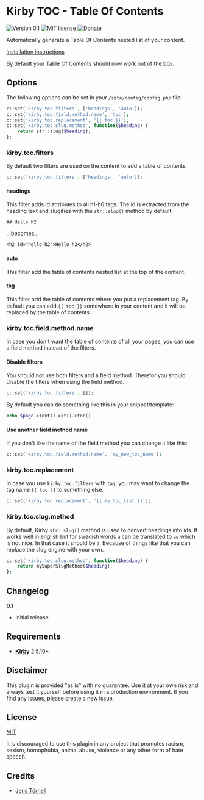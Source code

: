 # Kirby TOC - Table Of Contents

![Version 0.1](https://img.shields.io/badge/version-0.1-blue.svg) ![MIT license](https://img.shields.io/badge/license-MIT-green.svg) [![Donate](https://img.shields.io/badge/give-donation-yellow.svg)](https://www.paypal.me/DevoneraAB)

Automatically generate a Table Of Contents nested list of your content.

[Installation instructions](docs/install.md)

By default your Table Of Contents should now work out of the box.

## Options

The following options can be set in your `/site/config/config.php` file:

```php
c::set('kirby.toc.filters', ['headings', 'auto']);
c::set('kirby.toc.field.method.name', 'toc');
c::set('kirby.toc.replacement', '{{ toc }}');
c::set('kirby.toc.slug.method', function($heading) {
    return str::slug($heading);
};
```

### kirby.toc.filters

By default two filters are used on the content to add a table of contents.

```php
c::set('kirby.toc.filters', ['headings', 'auto']);
```

#### headings

This filter adds id attributes to all h1-h6 tags. The id is extracted from the heading text and slugifies with the `str::slug()` method by default.

```text
## Hello h2
```

...becomes...

```text
<h2 id="hello-h2">Hello h2</h2>
```

#### auto

This filter add the table of contents nested list at the top of the content.

#### tag

This filter add the table of contents where you put a replacement tag. By default you can add `{{ toc }}` somewhere in your content and it will be replaced by the table of contents.

### kirby.toc.field.method.name

In case you don't want the table of contents of all your pages, you can use a field method instead of the filters.

#### Disable filters

You should not use both filters and a field method. Therefor you should disable the filters when using the field method.

```php
c::set('kirby.toc.filters', []);
```

By default you can do something like this in your snippet/template:

```php
echo $page->text()->kt()->toc()
```

#### Use another field method name

If you don't like the name of the field method you can change it like this:

```php
c::set('kirby.toc.field.method.name', 'my_new_toc_name');
```

### kirby.toc.replacement

In case you use `kirby.toc.filters` with `tag`, you may want to change the tag name `{{ toc }}` to something else.

```php
c::set('kirby.toc.replacement', '{{ my_toc_list }}');
```

### kirby.toc.slug.method

By default, Kirby `str::slug()` method is used to convert headings into ids. It works well in english but for swedish words `ä` can be translated to `ae` which is not nice. In that case it should be `a`. Because of things like that you can replace the slug engine with your own.

```php
c::set('kirby.toc.slug.method', function($heading) {
    return mySuperSlugMethod($heading);
};
```

## Changelog

**0.1**

- Initial release

## Requirements

- [**Kirby**](https://getkirby.com/) 2.5.10+

## Disclaimer

This plugin is provided "as is" with no guarantee. Use it at your own risk and always test it yourself before using it in a production environment. If you find any issues, please [create a new issue](https://github.com/jenstornell/kirby-toc/issues/new).

## License

[MIT](https://opensource.org/licenses/MIT)

It is discouraged to use this plugin in any project that promotes racism, sexism, homophobia, animal abuse, violence or any other form of hate speech.

## Credits

- [Jens Törnell](https://github.com/jenstornell)